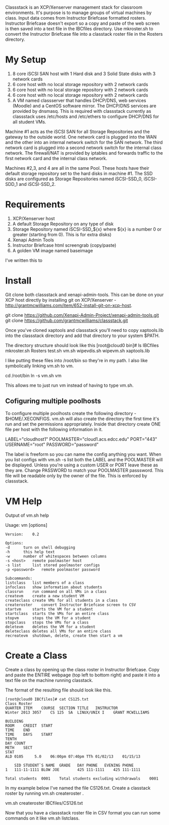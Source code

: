 Classstack is an XCP/Xenserver management stack for classroom environments. It's purpose is to manage groups of virtual machines by class. Input data comes from Instructor Briefcase formatted rosters. Instructor Briefcase doesn't export so a copy and paste of the web screen is then saved into a text file in the IBCfiles directory. Use mkroster.sh to convert the Instructor Briefcase file into a classtack roster file in the Rosters directory. 

My Setup
========

1. 8 core iSCSI SAN host with 1 Hard disk and 3 Solid State disks with 3 network cards
2. 6 core host with no local storage repository with 2 network cards
3. 6 core host with no local storage repository with 2 network cards
4. 6 core host with no local storage repository with 2 network cards
5. A VM named classserver that handles DHCP/DNS, web services (Moodle) and a CentOS software mirror. The DHCP/DNS services are provided by dnsmasq. This is required with classstack currently as classstack uses /etc/hosts and /etc/ethers to configure DHCP/DNS for all student VMs.

Machine #1 acts as the iSCSI SAN for all Storage Repositories and the gateway to the outside world. One network card is plugged into the WAN and the other into an internal network switch for the SAN network. The third network card is plugged into a second network switch for the internal class network. The firewall/NAT is provided by iptables and forwards traffic to the first network card and the internal class network.

Machines #2,3, and 4 are all in the same Pool. These hosts have their default storage repository set to the hard disks in machine #1. The SSD disks are configured as Storage Repositories named iSCSI-SSD_0, iSCSI-SDD_1 and iSCSI-SSD_2.


Requirements
============

1. XCP/Xenserver host
2. A default Storage Repository on any type of disk
2. Storage Repository named iSCSI-SSD_${x} where ${x} is a number 0 or greater (starting from 0). This is for extra disks)
3. Xenapi Admin Tools
4. Instructor Briefcase html screengrab (copy/paste)
5. A golden VM image named baseimage

I've written this to 



Install
=======
Git clone both classstack and xenapi-admin-tools. This can be done on your XCP host directly by installing git on XCP/Xenserver - http://grantmcwilliams.com/item/652-install-git-on-xcp-host.

git clone https://github.com/Xenapi-Admin-Project/xenapi-admin-tools.git
git clone https://github.com/grantmcwilliams/classstack.git

Once you've cloned xaptools and classstack you'll need to copy xaptools.lib into the classstack directory and add that directory to your system $PATH. 

The directory structure should look like this 
[root@cloud0 bin]# ls
IBCfiles  mkroster.sh  Rosters  test.sh  vm.sh  wipevdis.sh  wipevm.sh  xaptools.lib

I like putting these files into /root/bin so they're in my path. I also like symbolically linking vm.sh to vm. 

cd /root/bin
ln -s vm.sh vm

This allows me to just run vm instead of having to type vm.sh.

Cofiguring multiple poolhosts
-----------------------------

To configure multiple poolhosts create the following directory - $HOME/.XECONFIGS. vm.sh will also create the directory the first time it's run and set the permissions appropriately. Inside that directory create ONE file per host with the following information in it. 

LABEL="cloudhost1"
POOLMASTER="cloud1.acs.edcc.edu"
PORT="443"
USERNAME="root"
PASSWORD="password"

The label is freeform so you can name the config anything you want. When you list configs with vm.sh -s list both the LABEL and the POOLMASTER will be displayed. Unless you're using a custom USER or PORT leave these as they are. Change PASSWORD to match your POOLMASTER passsword. This file will be readable only by the owner of the file. This is enforced by classstack.

VM Help
=======

Output of vm.sh help 

  Usage: vm [options] <subcommand>

	Version: 	0.2

	Options:
	-d		turn on shell debugging
	-h		this help text
	-w		number of whitespaces between columns
	-s <host>	remote poolmaster host
	-s list		list stored poolmaster configs
	-p <password>	remote poolmaster password

	Subcommands:
	listclass 	list members of a class
	infoclass 	show information about students
	classrun 	run command on all VMs in a class
	createvm	create a new student VM
	createclass	create VMs for all students in a class
	createroster	convert Instructor Briefcase screen to CSV
	startvm	 	starts the VM for a student
	startclass 	starts the VMs for an entire class
	stopvm 		stops the VM for a student
	stopclass 	stops the VMs for a class
	deletevm	deletes the VM for a student
	deleteclass	deletes all VMs for an entire class
	recreatevm 	shutdown, delete, create then start a vm
	

Create a Class
==============

Create a class by opening up the class roster in Instructor Briefcase. Copy and paste the ENTIRE webpage (top left to bottom right) and paste it into a text file on the machine running classtack.

The format of the resulting file should look like this. 

```
[root@cloud0 IBCfiles]# cat CS125.txt 
Class Roster
QUARTER	ITEM	COURSE	SECTION	TITLE	INSTRUCTOR
Winter 2013	3057	CS 125	SA	LINUX/UNIX I	GRANT MCWILLIAMS

BUILDING
ROOM	CREDIT	START
TIME	END
TIME	DAYS	START
TENTH
DAY	COUNT
METH	SECT
STAT
ALD 0105	 5.0	06:00pm	07:40pm	TTh	01/02/13	01/15/13	 	 

 	SID	STUDENT`S NAME	GRADE	DAY PHONE	EVENING PHONE
1	111-11-1111	BLOW JOE	 	425 111-1111	425 111-1111

Total students	0001	Total students excluding withdrawals	0001
```

In my example below I've named the file CS126.txt. Create a classtack roster by running vm.sh createroster <IBC file>.

vm.sh createroster IBCfiles/CS126.txt

Now that you have a classstack roster file in CSV format you can run some commands on it like vm.sh listclass. 
